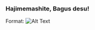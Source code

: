 ### Hajimemashite, Bagus desu!


Format: ![Alt Text](https://images6.alphacoders.com/701/thumb-1920-701084.png)